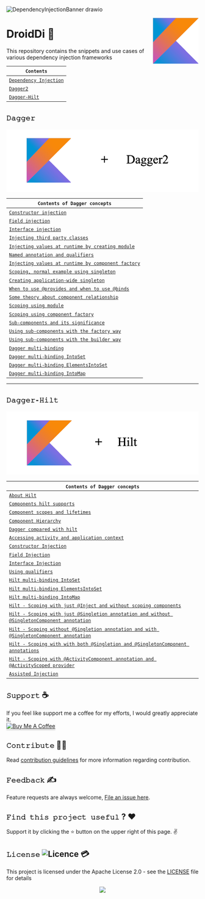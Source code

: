 
![DependencyInjectionBanner drawio](https://github.com/devrath/DroidDi/assets/1456191/63144c15-c226-45f1-b929-511b6688e55c)


<img src="https://github.com/devrath/devrath/blob/master/images/kotlin_logo.png" align="right" title="Kotlin Logo" width="120">

# DroidDi 💉
This repository contains the snippets and use cases of various dependency injection frameworks

<div align="center">
  
| **``Contents``** |
| ------------ |
| [`𝙳𝚎𝚙𝚎𝚗𝚍𝚎𝚗𝚌𝚢 𝙸𝚗𝚓𝚎𝚌𝚝𝚒𝚘𝚗`](https://github.com/devrath/DroidDi/wiki/Dependency-injection) |
| [``𝙳𝚊𝚐𝚐𝚎𝚛𝟸``](https://github.com/devrath/DroidDi/tree/main#%F0%9D%99%B3%F0%9D%9A%8A%F0%9D%9A%90%F0%9D%9A%90%F0%9D%9A%8E%F0%9D%9A%9B) |
| [``𝙳𝚊𝚐𝚐𝚎𝚛-𝙷𝚒𝚕𝚝``](https://github.com/devrath/DroidDi/blob/main/README.md#%F0%9D%99%B3%F0%9D%9A%8A%F0%9D%9A%90%F0%9D%9A%90%F0%9D%9A%8E%F0%9D%9A%9B-%F0%9D%99%B7%F0%9D%9A%92%F0%9D%9A%95%F0%9D%9A%9D) |

</div>

## `𝙳𝚊𝚐𝚐𝚎𝚛`
<div align="center">
  
<img src="https://github.com/devrath/DroidDi/blob/main/assets/dagger2_draw.png" >

</div>

<div align="center">

| **`Contents of Dagger concepts`** | 
| --------------------------------- |
| [``Constructor injection``](https://github.com/devrath/DroidDi/wiki/Dagger-%E2%80%90-Constructor-injection) |
| [``Field injection``](https://github.com/devrath/DroidDi/wiki/Dagger-%E2%80%90-Field-injection#activities) |
| [``Interface injection``](https://github.com/devrath/DroidDi/wiki/Dagger-%E2%80%90-Interface-injection) |
| [``Injecting third party classes``](https://github.com/devrath/DroidDi/wiki/Dagger-%E2%80%90-Injecting-third-party-classes) |
| [``Injecting values at runtime by creating module``](https://github.com/devrath/DroidDi/wiki/Dagger-%E2%80%90-Injecting-values-at-runtime-by-creating-module) |
| [``Named annotation and qualifiers``](https://github.com/devrath/DroidDi/wiki/Dagger-%E2%80%90-Named-annotation-and-qualifiers) |
| [``Injecting values at runtime by component factory``](https://github.com/devrath/DroidDi/wiki/Dagger-%E2%80%90-Injecting-values-at-runtime-by-component-factory) |
| [``Scoping, normal example using singleton``](https://github.com/devrath/DroidDi/wiki/Dagger-%E2%80%90-Scoping,-normal-example-using-singleton) |
| [``Creating application-wide singleton``](https://github.com/devrath/DroidDi/wiki/Dagger-%E2%80%90-Creating-application%E2%80%90wide-singleton#application) |
| [``When to use @provides and when to use @binds``](https://github.com/devrath/DroidDi/wiki/Dagger-%E2%80%90-When-to-use-@provides-and-when-to-use-@binds#example-for-module) |
| [``Some theory about component relationship``](https://github.com/devrath/DroidDi/wiki/Dagger-%E2%80%90-Some-theory-about-component-relationship) |
| [``Scoping using module``](https://github.com/devrath/DroidDi/wiki/Dagger-%E2%80%90-Scoping-using-module) |
| [``Scoping using component factory``](https://github.com/devrath/DroidDi/wiki/Dagger-%E2%80%90-Scoping-using-component-factory) |
| [``Sub-components and its significance``](https://github.com/devrath/DroidDi/wiki/Dagger-%E2%80%90-Sub%E2%80%90components-and-its-significance) |
| [``Using sub-components with the factory way``](https://github.com/devrath/DroidDi/wiki/Dagger-%E2%80%90-Using-sub%E2%80%90components-with-the-factory-way) |
| [``Using sub-components with the builder way``](https://github.com/devrath/DroidDi/wiki/Dagger-%E2%80%90-Using-sub%E2%80%90components-with-the-builder-way) |
| [``Dagger multi-binding``](https://github.com/devrath/DroidDi/wiki/Dagger-%E2%80%90-multi-binding) |
| [``Dagger multi-binding IntoSet``](https://github.com/devrath/DroidDi/wiki/Dagger-%E2%80%90-multi-binding-IntoSet) |
| [``Dagger multi-binding ElementsIntoSet``](https://github.com/devrath/DroidDi/wiki/Dagger-%E2%80%90-multi-binding-ElementsIntoSet) |
| [``Dagger multi-binding IntoMap``](https://github.com/devrath/DroidDi/wiki/Dagger-%E2%80%90-multi-binding-IntoMap) |

</div>

-----

## `𝙳𝚊𝚐𝚐𝚎𝚛-𝙷𝚒𝚕𝚝`
<div align="center">

  <img src="https://github.com/devrath/DroidDi/blob/main/assets/hilt_draw.png" >
  
</div>

<div align="center">

| **`Contents of Dagger concepts`** | 
| --------------------------------- |
| [``About Hilt``](https://github.com/devrath/DroidDi/wiki/Hilt-%E2%80%90-About-Hilt) |
| [``Components hilt supports``](https://github.com/devrath/DroidDi/wiki/Hilt-%E2%80%90-About-Hilt#hilt-currently-supports-the-following-android-classes) |
| [``Component scopes and lifetimes``](https://github.com/devrath/DroidDi/wiki/Hilt-%E2%80%90-About-Hilt#component-lifetimes-and-scopes) |
| [``Component Hierarchy``](https://github.com/devrath/DroidDi/wiki/Hilt-%E2%80%90-About-Hilt#component-hierarchy) |
| [``Dagger compared with hilt``](https://github.com/devrath/DroidDi/wiki/Hilt-%E2%80%90-About-Hilt#dagger-compared-with-hilt) |
| [``Accessing activity and application context``](https://github.com/devrath/DroidDi/wiki/Hilt-%E2%80%90-Accessing-activity-and-application-context) |
| [``Constructor Injection``](https://github.com/devrath/DroidDi/wiki/Hilt-%E2%80%90-Constructor-Injection) |
| [``Field Injection``](https://github.com/devrath/DroidDi/wiki/Hilt-%E2%80%90-Field-Injection) |
| [``Interface Injection``](https://github.com/devrath/DroidDi/wiki/Hilt-%E2%80%90-Interface-Injection) |
| [``Using qualifiers``](https://github.com/devrath/DroidDi/wiki/Hilt-%E2%80%90-Using-qualifiers) |
| [``Hilt multi-binding IntoSet``](https://github.com/devrath/DroidDi/wiki/Hilt-%E2%80%90-multi-binding-IntoSet) |
| [``Hilt multi-binding ElementsIntoSet``](https://github.com/devrath/DroidDi/wiki/Hilt-%E2%80%90-multi-binding-ElementsIntoSet) |
| [``Hilt multi-binding IntoMap``](https://github.com/devrath/DroidDi/wiki/Hilt-%E2%80%90-multi-binding-IntoMap) |
| [``Hilt ‐ Scoping with just @Inject and without scoping components``](https://github.com/devrath/DroidDi/wiki/Hilt-%E2%80%90-Scoping-with-just-@Inject-and-without-scoping-components) |
| [``Hilt ‐ Scoping with just @Singletion annotation and without @SingletonComponent annotation``](https://github.com/devrath/DroidDi/wiki/Hilt-%E2%80%90-Scoping-with-just-@Singletion-annotation-and-without-@SingletonComponent-annotation) |
| [``Hilt ‐ Scoping without @Singletion annotation and with @SingletonComponent annotation``](https://github.com/devrath/DroidDi/wiki/Hilt-%E2%80%90-Scoping-without-@Singletion-annotation-and-with-@SingletonComponent-annotation) |
| [``Hilt ‐ Scoping with with both @Singletion and @SingletonComponent annotations``](https://github.com/devrath/DroidDi/wiki/Hilt-%E2%80%90-Scoping-with-with-both-@Singletion-and-@SingletonComponent-annotations) |
| [``Hilt ‐ Scoping with @ActivityComponent annotation and @ActivityScoped provider``](https://github.com/devrath/DroidDi/wiki/Hilt-%E2%80%90-Scoping-with-@ActivityComponent-annotation-and-@ActivityScoped-provider) |
| [``Assisted Injection``](https://github.com/devrath/AssistedInjection) |


</div>

  
## **`𝚂𝚞𝚙𝚙𝚘𝚛𝚝`** ☕
If you feel like support me a coffee for my efforts, I would greatly appreciate it.</br>
<a href="https://www.buymeacoffee.com/devrath" target="_blank"><img src="https://www.buymeacoffee.com/assets/img/custom_images/yellow_img.png" alt="Buy Me A Coffee" style="height: 41px !important;width: 174px !important;box-shadow: 0px 3px 2px 0px rgba(190, 190, 190, 0.5) !important;-webkit-box-shadow: 0px 3px 2px 0px rgba(190, 190, 190, 0.5) !important;" ></a>

## **`𝙲𝚘𝚗𝚝𝚛𝚒𝚋𝚞𝚝𝚎`** 🙋‍♂️
Read [contribution guidelines](CONTRIBUTING.md) for more information regarding contribution.

## **`𝙵𝚎𝚎𝚍𝚋𝚊𝚌𝚔`** ✍️ 
Feature requests are always welcome, [File an issue here](https://github.com/devrath/DroidDi/issues/new).

## **`𝙵𝚒𝚗𝚍 𝚝𝚑𝚒𝚜 𝚙𝚛𝚘𝚓𝚎𝚌𝚝 𝚞𝚜𝚎𝚏𝚞𝚕`** ? ❤️
Support it by clicking the ⭐ button on the upper right of this page. ✌️

## **`𝙻𝚒𝚌𝚎𝚗𝚜𝚎`** ![Licence](https://img.shields.io/github/license/google/docsy) :credit_card:
This project is licensed under the Apache License 2.0 - see the [LICENSE](https://github.com/devrath/DroidDi/blob/main/LICENSE) file for details


<p align="center">
<a><img src="https://forthebadge.com/images/badges/built-for-android.svg"></a>
</p>
